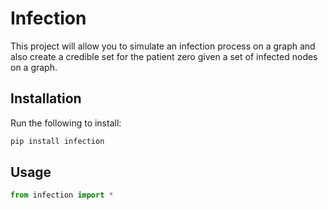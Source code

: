 # Infection

This project will allow you to simulate an infection process on a graph and also create a credible set for the patient zero given a set of infected nodes on a graph.

## Installation

Run the following to install:

```python
pip install infection
```

## Usage

```python
from infection import *


```
